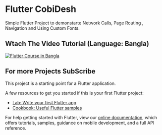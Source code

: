 # Flutter CobiDesh

Simple Flutter Project to demonstarte Network Calls, Page Routing , Navigation and Using Custom Fonts.

## Wtach The Video Tutorial (Language: Bangla)
[![Flutter Course in Bangla](https://i.ibb.co/XZd3WkS/flutter-prohect-bangla.png)](https://www.youtube.com/watch?v=eZroAkculro)

## For more Projects SubScribe

This project is a starting point for a Flutter application.

A few resources to get you started if this is your first Flutter project:

- [Lab: Write your first Flutter app](https://flutter.dev/docs/get-started/codelab)
- [Cookbook: Useful Flutter samples](https://flutter.dev/docs/cookbook)

For help getting started with Flutter, view our
[online documentation](https://flutter.dev/docs), which offers tutorials,
samples, guidance on mobile development, and a full API reference.

